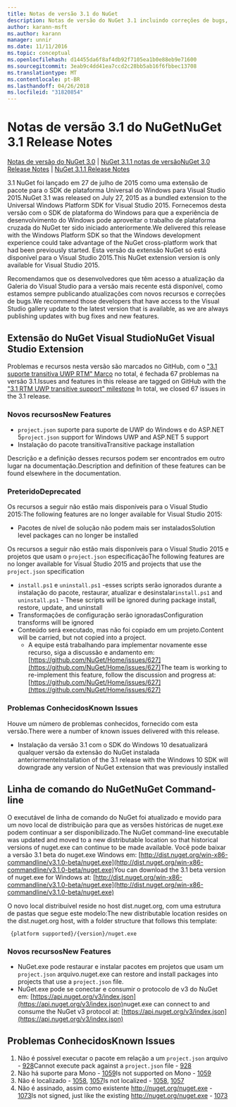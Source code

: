```yaml
---
title: Notas de versão 3.1 do NuGet
description: Notas de versão do NuGet 3.1 incluindo correções de bugs, problemas conhecidos, recursos adicionados e DCRs.
author: karann-msft
ms.author: karann
manager: unnir
ms.date: 11/11/2016
ms.topic: conceptual
ms.openlocfilehash: d14455da6f8af4db92f7105ea1b0e88eb9e71600
ms.sourcegitcommit: 3eab9c4dd41ea7ccd2c28bb5ab16f6fbbec13708
ms.translationtype: MT
ms.contentlocale: pt-BR
ms.lasthandoff: 04/26/2018
ms.locfileid: "31820854"
---
```

# <a name="nuget-31-release-notes"></a><span data-ttu-id="2b976-103">Notas de versão 3.1 do NuGet</span><span class="sxs-lookup"><span data-stu-id="2b976-103">NuGet 3.1 Release Notes</span></span>

<span data-ttu-id="2b976-104">[Notas de versão do NuGet 3.0](../release-notes/nuget-3.0.0.md) | [NuGet 3.1.1 notas de versão](../release-notes/nuget-3.1.1.md)</span><span class="sxs-lookup"><span data-stu-id="2b976-104">[NuGet 3.0 Release Notes](../release-notes/nuget-3.0.0.md) | [NuGet 3.1.1 Release Notes](../release-notes/nuget-3.1.1.md)</span></span>

<span data-ttu-id="2b976-105">3.1 NuGet foi lançado em 27 de julho de 2015 como uma extensão de pacote para o SDK de plataforma Universal do Windows para Visual Studio 2015.</span><span class="sxs-lookup"><span data-stu-id="2b976-105">NuGet 3.1 was released on July 27, 2015 as a bundled extension to the Universal Windows Platform SDK for Visual Studio 2015.</span></span> <span data-ttu-id="2b976-106">Fornecemos desta versão com o SDK de plataforma do Windows para que a experiência de desenvolvimento do Windows pode aproveitar o trabalho de plataforma cruzada do NuGet ter sido iniciado anteriormente.</span><span class="sxs-lookup"><span data-stu-id="2b976-106">We delivered this release with the Windows Platform SDK so that the Windows development experience could take advantage of the NuGet cross-platform work that had been previously started.</span></span> <span data-ttu-id="2b976-107">Esta versão da extensão NuGet só está disponível para o Visual Studio 2015.</span><span class="sxs-lookup"><span data-stu-id="2b976-107">This NuGet extension version is only available for Visual Studio 2015.</span></span>

<span data-ttu-id="2b976-108">Recomendamos que os desenvolvedores que têm acesso a atualização da Galeria do Visual Studio para a versão mais recente está disponível, como estamos sempre publicando atualizações com novos recursos e correções de bugs.</span><span class="sxs-lookup"><span data-stu-id="2b976-108">We recommend those developers that have access to the Visual Studio gallery update to the latest version that is available, as we are always publishing updates with bug fixes and new features.</span></span>

## <a name="nuget-visual-studio-extension"></a><span data-ttu-id="2b976-109">Extensão do NuGet Visual Studio</span><span class="sxs-lookup"><span data-stu-id="2b976-109">NuGet Visual Studio Extension</span></span>

<span data-ttu-id="2b976-110">Problemas e recursos nesta versão são marcados no GitHub, com o ["3.1 suporte transitiva UWP RTM" Marco](https://github.com/NuGet/Home/issues?utf8=%E2%9C%93&q=is%3Aclosed+milestone%3A%223.1+RTM+UWP+transitive+support%22+) no total, é fechada 67 problemas na versão 3.1.</span><span class="sxs-lookup"><span data-stu-id="2b976-110">Issues and features in this release are tagged on GitHub with the ["3.1 RTM UWP transitive support" milestone](https://github.com/NuGet/Home/issues?utf8=%E2%9C%93&q=is%3Aclosed+milestone%3A%223.1+RTM+UWP+transitive+support%22+)  In total, we closed 67 issues in the 3.1 release.</span></span>

### <a name="new-features"></a><span data-ttu-id="2b976-111">Novos recursos</span><span class="sxs-lookup"><span data-stu-id="2b976-111">New Features</span></span>

* <span data-ttu-id="2b976-112">`project.json` suporte para suporte de UWP do Windows e do ASP.NET 5</span><span class="sxs-lookup"><span data-stu-id="2b976-112">`project.json` support for Windows UWP and ASP.NET 5 support</span></span>
* <span data-ttu-id="2b976-113">Instalação do pacote transitiva</span><span class="sxs-lookup"><span data-stu-id="2b976-113">Transitive package installation</span></span>

<span data-ttu-id="2b976-114">Descrição e a definição desses recursos podem ser encontrados em outro lugar na documentação.</span><span class="sxs-lookup"><span data-stu-id="2b976-114">Description and definition of these features can be found elsewhere in the documentation.</span></span>

### <a name="deprecated"></a><span data-ttu-id="2b976-115">Preterido</span><span class="sxs-lookup"><span data-stu-id="2b976-115">Deprecated</span></span>

<span data-ttu-id="2b976-116">Os recursos a seguir não estão mais disponíveis para o Visual Studio 2015:</span><span class="sxs-lookup"><span data-stu-id="2b976-116">The following features are no longer available for Visual Studio 2015:</span></span>

* <span data-ttu-id="2b976-117">Pacotes de nível de solução não podem mais ser instalados</span><span class="sxs-lookup"><span data-stu-id="2b976-117">Solution level packages can no longer be installed</span></span>

<span data-ttu-id="2b976-118">Os recursos a seguir não estão mais disponíveis para o Visual Studio 2015 e projetos que usam o `project.json` especificação</span><span class="sxs-lookup"><span data-stu-id="2b976-118">The following features are no longer available for Visual Studio 2015 and projects that use the `project.json` specification</span></span>

* <span data-ttu-id="2b976-119">`install.ps1` e `uninstall.ps1` -esses scripts serão ignorados durante a instalação do pacote, restaurar, atualizar e desinstalar</span><span class="sxs-lookup"><span data-stu-id="2b976-119">`install.ps1` and `uninstall.ps1` - These scripts will be ignored during package install, restore, update, and uninstall</span></span>
* <span data-ttu-id="2b976-120">Transformações de configuração serão ignoradas</span><span class="sxs-lookup"><span data-stu-id="2b976-120">Configuration transforms will be ignored</span></span>
* <span data-ttu-id="2b976-121">Conteúdo será executado, mas não foi copiado em um projeto.</span><span class="sxs-lookup"><span data-stu-id="2b976-121">Content will be carried, but not copied into a project.</span></span>
    * <span data-ttu-id="2b976-122">A equipe está trabalhando para implementar novamente esse recurso, siga a discussão e andamento em: [https://github.com/NuGet/Home/issues/627](https://github.com/NuGet/Home/issues/627)</span><span class="sxs-lookup"><span data-stu-id="2b976-122">The team is working to re-implement this feature, follow the discussion and progress at: [https://github.com/NuGet/Home/issues/627](https://github.com/NuGet/Home/issues/627)</span></span>


### <a name="known-issues"></a><span data-ttu-id="2b976-123">Problemas Conhecidos</span><span class="sxs-lookup"><span data-stu-id="2b976-123">Known Issues</span></span>

<span data-ttu-id="2b976-124">Houve um número de problemas conhecidos, fornecido com esta versão.</span><span class="sxs-lookup"><span data-stu-id="2b976-124">There were a number of known issues delivered with this release.</span></span>

* <span data-ttu-id="2b976-125">Instalação da versão 3.1 com o SDK do Windows 10 desatualizará qualquer versão da extensão do NuGet instalada anteriormente</span><span class="sxs-lookup"><span data-stu-id="2b976-125">Installation of the 3.1 release with the Windows 10 SDK will downgrade any version of NuGet extension that was previously installed</span></span>

## <a name="nuget-command-line"></a><span data-ttu-id="2b976-126">Linha de comando do NuGet</span><span class="sxs-lookup"><span data-stu-id="2b976-126">NuGet Command-line</span></span>

<span data-ttu-id="2b976-127">O executável de linha de comando do NuGet foi atualizado e movido para um novo local de distribuição para que as versões históricas de nuget.exe podem continuar a ser disponibilizado.</span><span class="sxs-lookup"><span data-stu-id="2b976-127">The NuGet command-line executable was updated and moved to a new distributable location so that historical versions of nuget.exe can continue to be made available.</span></span>  <span data-ttu-id="2b976-128">Você pode baixar a versão 3.1 beta do nuget.exe Windows em: [http://dist.nuget.org/win-x86-commandline/v3.1.0-beta/nuget.exe](http://dist.nuget.org/win-x86-commandline/v3.1.0-beta/nuget.exe)</span><span class="sxs-lookup"><span data-stu-id="2b976-128">You can download the 3.1 beta version of nuget.exe for Windows at: [http://dist.nuget.org/win-x86-commandline/v3.1.0-beta/nuget.exe](http://dist.nuget.org/win-x86-commandline/v3.1.0-beta/nuget.exe)</span></span>

<span data-ttu-id="2b976-129">O novo local distribuível reside no host dist.nuget.org, com uma estrutura de pastas que segue este modelo:</span><span class="sxs-lookup"><span data-stu-id="2b976-129">The new distributable location resides on the dist.nuget.org host, with a folder structure that follows this template:</span></span>

     {platform supported}/{version}/nuget.exe

### <a name="new-features"></a><span data-ttu-id="2b976-130">Novos recursos</span><span class="sxs-lookup"><span data-stu-id="2b976-130">New Features</span></span>

* <span data-ttu-id="2b976-131">NuGet.exe pode restaurar e instalar pacotes em projetos que usam um `project.json` arquivo.</span><span class="sxs-lookup"><span data-stu-id="2b976-131">nuget.exe can restore and install packages into projects that use a `project.json` file.</span></span>
* <span data-ttu-id="2b976-132">NuGet.exe pode se conectar e consumir o protocolo de v3 do NuGet em: [https://api.nuget.org/v3/index.json](https://api.nuget.org/v3/index.json)</span><span class="sxs-lookup"><span data-stu-id="2b976-132">nuget.exe can connect to and consume the NuGet v3 protocol at: [https://api.nuget.org/v3/index.json](https://api.nuget.org/v3/index.json)</span></span>

## <a name="known-issues"></a><span data-ttu-id="2b976-133">Problemas Conhecidos</span><span class="sxs-lookup"><span data-stu-id="2b976-133">Known Issues</span></span> ##

1.    <span data-ttu-id="2b976-134">Não é possível executar o pacote em relação a um `project.json` arquivo - [928](https://github.com/NuGet/Home/issues/928)</span><span class="sxs-lookup"><span data-stu-id="2b976-134">Cannot execute pack against a `project.json` file - [928](https://github.com/NuGet/Home/issues/928)</span></span>
2.    <span data-ttu-id="2b976-135">Não há suporte para Mono - [1059](https://github.com/NuGet/Home/issues/1059)</span><span class="sxs-lookup"><span data-stu-id="2b976-135">Is not supported on Mono - [1059](https://github.com/NuGet/Home/issues/1059)</span></span>
3.    <span data-ttu-id="2b976-136">Não é localizado - [1058](https://github.com/NuGet/Home/issues/1058), [1057](https://github.com/NuGet/Home/issues/1057)</span><span class="sxs-lookup"><span data-stu-id="2b976-136">Is not localized - [1058](https://github.com/NuGet/Home/issues/1058),   [1057](https://github.com/NuGet/Home/issues/1057)</span></span>
4.    <span data-ttu-id="2b976-137">Não é assinado, assim como existente http://nuget.org/nuget.exe - [1073](https://github.com/NuGet/Home/issues/1073)</span><span class="sxs-lookup"><span data-stu-id="2b976-137">Is not signed, just like the existing http://nuget.org/nuget.exe - [1073](https://github.com/NuGet/Home/issues/1073)</span></span>
